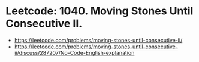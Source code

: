 # Leetcode: 1040. Moving Stones Until Consecutive II.

- https://leetcode.com/problems/moving-stones-until-consecutive-ii/
- https://leetcode.com/problems/moving-stones-until-consecutive-ii/discuss/287207/No-Code-English-explanation